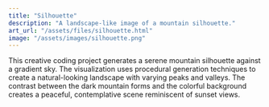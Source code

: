 ```yaml
---
title: "Silhouette"
description: "A landscape-like image of a mountain silhouette."
art_url: "/assets/files/silhouette.html"
image: "/assets/images/silhouette.png"
---
```


This creative coding project generates a serene mountain silhouette against a gradient sky. The visualization uses procedural generation techniques to create a natural-looking landscape with varying peaks and valleys. The contrast between the dark mountain forms and the colorful background creates a peaceful, contemplative scene reminiscent of sunset views. 